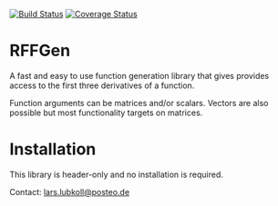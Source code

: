 [![Build Status](https://travis-ci.org/lubkoll/RFFGen.svg?branch=master)](https://travis-ci.org/lubkoll/RFFGen/builds) [![Coverage Status](https://coveralls.io/repos/lubkoll/RFFGen/badge.svg)](https://coveralls.io/r/lubkoll/RFFGen)

# RFFGen
A fast and easy to use function generation library that gives provides access to the first three derivatives of a function.

Function arguments can be matrices and/or scalars. Vectors are also possible but most functionality targets on matrices.

# Installation
This library is header-only and no installation is required.

Contact: lars.lubkoll@posteo.de
